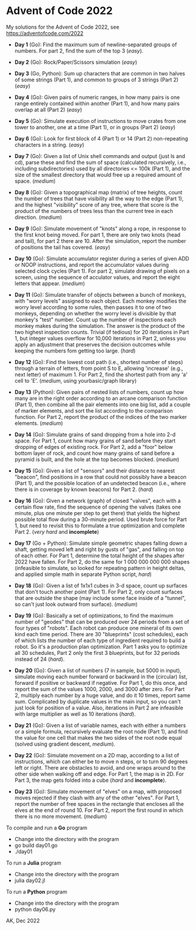 # Advent of Code 2022

My solutions for the Advent of Code 2022, 
see https://adventofcode.com/2022

* **Day 1** (Go): Find the maximum sum of newline-separated 
  groups of numbers. For part 2, find the sum of the top 3 (*easy*).

* **Day 2** (Go): Rock/Paper/Scissors simulation  (*easy*)

* **Day 3** (Go, Python): Sum up characters that are common in two halves of
  some strings (Part 1), and common to groups of 3 strings (Part 2) (*easy*)

* **Day 4** (Go): Given pairs of numeric ranges, in how many pairs is one range
  entirely contained within another (Part 1), and how many pairs overlap at 
  all (Part 2) (*easy*)

* **Day 5** (Go): Simulate execution of instructions to move crates from 
  one tower to another, one at a time (Part 1), or in groups (Part 2) (*easy*)

* **Day 6** (Go): Look for first block of 4 (Part 1) or 14 (Part 2) 
  non-repeating characters in a string.  (*easy*)

* **Day 7** (Go): Given a list of Unix shell commands and output (just 
  ls and cd), parse these and find the sum of space (calculated recursively,
  i.e., including subdirectories) used by all directories <= 100k (Part 1), 
  and the size of the smallest directory that would free 
  up a required amount of space. (*medium*)

* **Day 8** (Go): Given a topographical map (matrix) of tree heights, count 
  the number of trees that have visibility all the way to the edge (Part 1), 
  and the highest "visibility" score of any tree, where that score is the 
  product of the numbers of trees less than the current tree in each 
  direction. (*medium*)

* **Day 9** (Go): Simulate movement of "knots" along a rope, in response to 
  the first knot being moved. For part 1, there are only two knots (head and 
  tail), for part 2 there are 10. After the simulation, report the number 
  of positions the tail has covered. (*easy*)

* **Day 10** (Go): Simulate accumulator register during a series of given 
  ADD or NOOP instructions, and report the accumulator values during 
  selected clock cycles (Part 1). For part 2, simulate drawing of pixels 
  on a screen, using the sequence of acculator values, and report the eight 
  letters that appear. (*medium*)

* **Day 11** (Go): Simulate transfer of objects between a bunch of monkeys, 
  with "worry levels" assigned to each object. Each monkey modifies the 
  worry level according to some rules, then passes it to one of two monkeys, 
  depending on whether the worry level is divisible by that monkey's "test" 
  number.  Count up the number of inspections each monkey makes during the 
  simulation. The answer is the product of the two highest inspection counts. 
  Trivial (if tedious) for 20 iterations in Part 1, but integer values 
  overflow for 10,000 iterations in Part 2, unless you apply an adjustment 
  that preserves the decision outcomes while keeping the numbers fom getting 
  too large. (*hard*)

* **Day 12** (Go): Find the lowest cost path (i.e., shortest number of steps)
  through a terrain of letters, from point S to E, allowing 'increase' (e.g.,
  next letter) of maximum 1. For Part 2, find the shortest path from any 'a'
  cell to 'E'. (*medium*, using yourbasic/graph library)

* **Day 13** (Python): Given pairs of nested lists of numbers, count up how
  many are in the right order according to an arcane comparison function (Part
  1), then combine all the pair elements into one big list, add a couple of 
  marker elements, and sort the list according to the comparison function. 
  For Part 2, report the product of the indices of the two marker elements.
  (*medium*)

* **Day 14** (Go): Simulate grains of sand dropping from a hole into 2-d space.
  For Part 1, count how many grains of sand before they start dropping of edges
  of existing rock. For Part 2, add a "foor" below  bottom layer of rock, and
  count how many grains of sand before a pyramid is built, and the hole at the
  top becomes blocked. (*medium*)

* **Day 15** (Go): Given a list of "sensors" and their distance to nearest
  "beacon", find positions in a row that could not possibly have a beacon (Part
  1), and the possible location of an undetected beacon (i.e., where there is
  in coverage by known beacons) for Part 2. (*hard*)

* **Day 16** (Go): Given a network (graph) of closed "valves", each with
  a certain flow rate, find the sequence of opening the valves (takes 
  one minute, plus one minute per step to get there) that yields the
  highest possible total flow during a 30-minute period. Used brute force
  for Part 1, but need to revisit this to formulate a true optimization
  and complete Part 2. (*very hard* and **incomplete**)

* **Day 17** (Go + Python): Simulate simple geometric shapes falling down a shaft,
  getting moved left and right by gusts of "gas", and falling on top of 
  each other. For Part 1, determine the total height of the shapes after
  2022 have fallen. For Part 2, do the same for 1 000 000 000 000 shapes
  (infeasible to simulate, so looked for repeating pattern in height
  deltas, and applied simple math in separate Python script, *hard*)

* **Day 18** (Go): Given a list of 1x1x1 cubes in 3-d space, count up surfaces
  that don't touch another point (Part 1).  For Part 2, only count surfaces
  that are outside the shape (may include some face inside of a "tunnel", so
  can't just look outward from surface). (*medium*)

* **Day 19** (Go): Basically a set of optimizations, to find the maximum number 
  of "geodes" that can be produced over 24 periods from a set of four types of
  "robots".  Each robot can produce one mineral of its own kind each time
  period. There are 30 "blueprints" (cost schedules), each of which lists the
  number of each type of ingredient required to build a robot. So it's a
  production plan optimization.  Part 1 asks you to optimize all 30 schedules,
  Part 2 only the first 3 blueprints, but for 32 periods instead of 24 (*hard*).

* **Day 20** (Go): Given a list of numbers (7 in sample, but 5000 in input),
  simulate moving each number forward or backward in the (circular) list,
  forward if positive or backward if negative. For Part 1, do this once, and
  report the sum of the values 1000, 2000, and 3000 after zero. For Part 2,
  multiply each number by a huge value, and do it 10 times, report same sum.
  Complicated by duplicate values in the  main input, so you can't just look
  for position of a value. Also, iterations in Part 2 are infeasible with large
  multiplier as well as 10 iterations (*hard*).

* **Day 21** (Go): Given a list of variable names, each with either a numbers
  or a simple formula, recursively evaluate the root node (Part 1),
  and find the value for one cell that makes the two sides of the
  root node equal (solved using gradient descent, *medium*).

* **Day 22** (Go): Simulate movement on a 2D map, according to a list of
  instructions, which can either be to move n steps, or to turn 90 degrees 
  left or right. There are obstacles to avoid, and one wraps around to the 
  other side when walking off and edge. For Part 1, the map is in 2D. For 
  Part 3, the map gets folded into a cube (*hard* and **incomplete**).

* **Day 23** (Go): Simulate movement of "elves" on a map, with proposed moves
  rejected if they clash with any of the other "elves". For Part 1, report the 
  number of free spaces in the rectangle that encloses all the elves at the end 
  of round 10.  For Part 2, report the first round in which there is no more 
  movement. (*medium*)

To compile and run a **Go** program
* Change into the directory with the program
* go build day01.go
* ./day01

To run a **Julia** program
* Change into the directory with the program
* julia day02.jl

To run a **Python** program
* Change into the directory with the program
* python day06.py

AK, Dec 2022
